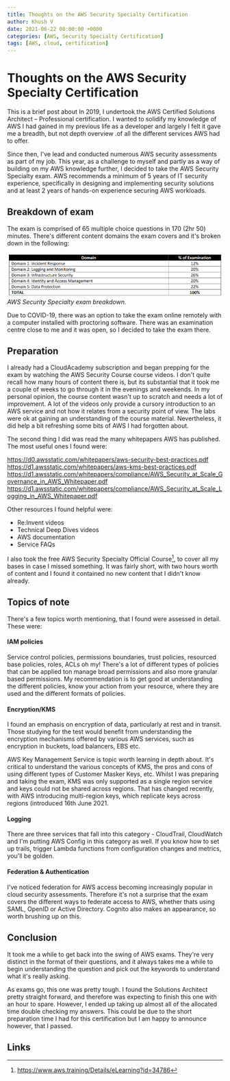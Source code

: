 ```yaml
---
title: Thoughts on the AWS Security Specialty Certification
author: Khush V
date: 2021-06-22 00:00:00 +0000
categories: [AWS, Security Specialty Certification]
tags: [AWS, cloud, certification]
---
```


# Thoughts on the AWS Security Specialty Certification

This is a brief post about In 2019, I undertook the AWS Certified Solutions Architect – Professional certification. I wanted to solidify my knowledge of AWS I had gained in my previous life as a developer and largely I felt it gave me a breadth, but not depth overview .of all the different services AWS had to offer.

Since then, I've lead and conducted numerous AWS security assessments as part of my job. This year, as a challenge to myself and partly as a way of building on my AWS knowledge further, I decided to take the AWS Security Specialty exam. AWS recommends a minimum of 5 years of IT security experience, specifically in designing and implementing security solutions and at least 2 years of hands-on experience securing AWS workloads. 

## Breakdown of exam

The exam is comprised of 65 multiple choice questions in 170 (2hr 50) minutes. There's different content domains the exam covers and it's broken down in the following:

![Breakdown of AWS exam](/assets/img/aws_1.png)
_AWS Security Specialty exam breakdown._

Due to COVID-19, there was an option to take the exam online remotely with a computer installed with proctoring software. There was an examination centre close to me and it was open, so I decided to take the exam there.

## Preparation 

I already had a CloudAcademy subscription and began prepping for the exam by watching the AWS Security Course course videos. I don't quite recall how many hours of content there is, but its substantial that it took me a couple of weeks to go through it in the evenings and weekends. In my personal opinion, the course content wasn't up to scratch and needs a lot of improvement. A lot of the videos only provide a cursory introduction to an AWS service and not how it relates from a security point of view. The labs were ok at gaining an understanding of the course material. Nevertheless, it did help a bit refreshing some bits of AWS I had forgotten about. 

The second thing I did was read the many whitepapers AWS has published. The most useful ones I found were:

https://d0.awsstatic.com/whitepapers/aws-security-best-practices.pdf
https://d1.awsstatic.com/whitepapers/aws-kms-best-practices.pdf
https://d1.awsstatic.com/whitepapers/compliance/AWS_Security_at_Scale_Governance_in_AWS_Whitepaper.pdf
https://d1.awsstatic.com/whitepapers/compliance/AWS_Security_at_Scale_Logging_in_AWS_Whitepaper.pdf

Other resources I found helpful were:
- Re:Invent videos
- Technical Deep Dives videos
- AWS documentation  
- Service FAQs

I also took the free AWS Security Specialty Official Course[^AWS Official Course], to cover all my bases in case I missed something. It was fairly short, with two hours worth of content and I found it contained no new content that I didn't know already. 


## Topics of note

There's a few topics worth mentioning, that I found were assessed in detail. These were:

#### IAM policies

Service control policies, permissions boundaries, trust policies, resourced base policies, roles, ACLs oh my! There's a lot of different types of policies that can be applied ton manage broad permissions and also more granular based permissions. My recommendation is to get good  at understanding the different policies, know your action from your resource, where they are used and the different formats of policies. 

#### Encryption/KMS 

I found an emphasis on encryption of data, particularly at rest and in transit. Those studying for the test would benefit from understanding the encryption mechanisms offered by various AWS services, such as encryption in buckets, load balancers, EBS etc.

AWS Key Management Service is topic worth learning in depth about. It's critical to understand the various concepts of KMS, the pros and cons of using different types of Customer Masker Keys, etc. Whilst I was preparing and taking the exam, KMS was only supported as a single region service and keys could not be shared across regions. That has changed recently, with AWS introducing multi-region keys, which replicate keys across regions (introduced 16th June 2021.

#### Logging

There are three services that fall into this category - CloudTrail, CloudWatch and I'm putting AWS Config in this category as well. If you know how to set up trails, trigger Lambda functions from configuration changes and metrics, you'll be golden.

 
#### Federation & Authentication

I've noticed federation for AWS access becoming increasingly popular in cloud security assessments. Therefore it's not a surprise that the exam covers the different ways to federate access to AWS, whether thats using SAML, OpenID or Active Directory. Cognito also makes an appearance, so worth brushing up on this.



## Conclusion

It took me a while to get back into the swing of AWS exams. They're very distinct in the format of their questions, and it always takes me a while to begin understanding the question and pick out the keywords to understand what it's really asking.

As exams go, this one was pretty tough. I found the Solutions Architect pretty straight forward, and therefore was expecting to finish this one with an hour to spare. However, I ended up taking up almost all of the allocated time double checking my answers. This could be due to the short preparation time I had for this certification but I am happy to announce however, that I passed. 



## Links

[^AWS Security Specialty Certification syllabus]: https://d1.awsstatic.com/training-and-certification/docs-security-spec/AWS-Certified-Security-Specialty_Exam-Guide.pdf
[^AWS Official Course]: https://www.aws.training/Details/eLearning?id=34786
